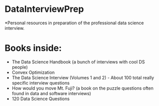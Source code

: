 # DataInterviewPrep
*Personal resources in preparation of the professional data science interview.

# Books inside:
- The Data Science Handbook (a bunch of interviews with cool DS people)
- Convex Optimization
- The Data Science Interview (Volumes 1 and 2) - About 100 total really specific interview questions
- How would you move Mt. Fuji? (a book on the puzzle questions often found in data and software interviews)
- 120 Data Science Questions
